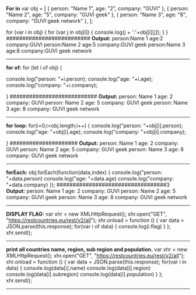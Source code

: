 **For in**
var obj = [
  { person: "Name 1", age: "2", company: "GUVI" },
  { person: "Name 2", age: "5", company: "GUVI geek" },
  { person: "Name 3", age: "8", company: "GUVI geek network" },
];

for (var i in obj) 
{
  for (var j in obj[i]) 
  {
    console.log(j + ':'+obj[i][j]);
  }
}
##########################
**Output:**
person:Name 1
age:2
company:GUVI
person:Name 2
age:5
company:GUVI geek
person:Name 3
age:8
company:GUVI geek network

******************************************************************************************************
**for of:**
for (let i of obj) 
{

   console.log("person: "+i.person);
   console.log("age: "+i.age);
   console.log("company: "+i.company);
    
}
###########################
**Output:**
person: Name 1
age: 2
company: GUVI
person: Name 2
age: 5
company: GUVI geek
person: Name 3
age: 8
company: GUVI geek network
******************************************************************************************************
**for loop:**
for(i=0;i<obj.length;i++)
{
   console.log("person: "+obj[i].person);
   console.log("age: "+obj[i].age);
   console.log("company: "+obj[i].company);
    
}
#####################
**Output:**
person: Name 1
age: 2
company: GUVI
person: Name 2
age: 5
company: GUVI geek
person: Name 3
age: 8
company: GUVI geek network
***********************************************************************************************
**forEach:**
obj.forEach(function(data,index)
{
    console.log("person: "+data.person)
    console.log("age: "+data.age)
    console.log("company: "+data.company)
});
##################################3
**Output:**
person: Name 1
age: 2
company: GUVI
person: Name 2
age: 5
company: GUVI geek
person: Name 3
age: 8
company: GUVI geek network
*************************************************************************************************
**DISPLAY FLAG:**
var xhr = new XMLHttpRequest();
        xhr.open("GET", "https://restcountries.eu/rest/v2/all");
        xhr.onload = function () {
          var data = JSON.parse(this.response);
          for(var i of data)
          {
              console.log(i.flag)
          }
        };
        xhr.send();
**************************************************************************************************
**print all countries name, region, sub region and population.**
var xhr = new XMLHttpRequest();
        xhr.open("GET", "https://restcountries.eu/rest/v2/all");
        xhr.onload = function () {
          var data = JSON.parse(this.response);
          for(var i in data)
          {
              console.log(data[i].name)
              console.log(data[i].region)
              console.log(data[i].subregion)
              console.log(data[i].population)
          }
        };
        xhr.send();
************************************************************************************************        
        
